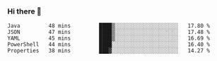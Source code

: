 ### Hi there 👋


<!--START_SECTION:waka-->
```text
Java         48 mins         ████▒░░░░░░░░░░░░░░░░░░░░   17.80 % 
JSON         47 mins         ████▒░░░░░░░░░░░░░░░░░░░░   17.48 % 
YAML         45 mins         ████▒░░░░░░░░░░░░░░░░░░░░   16.69 % 
PowerShell   44 mins         ████░░░░░░░░░░░░░░░░░░░░░   16.40 % 
Properties   38 mins         ███▓░░░░░░░░░░░░░░░░░░░░░   14.27 % 
```
<!--END_SECTION:waka-->

<!--
**ssrahul96/ssrahul96** is a ✨ _special_ ✨ repository because its `README.md` (this file) appears on your GitHub profile.

Here are some ideas to get you started:

- 🔭 I’m currently working on ...
- 🌱 I’m currently learning ...
- 👯 I’m looking to collaborate on ...
- 🤔 I’m looking for help with ...
- 💬 Ask me about ...
- 📫 How to reach me: ...
- 😄 Pronouns: ...
- ⚡ Fun fact: ...
-->
